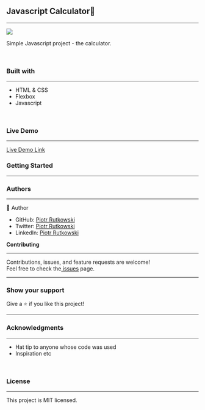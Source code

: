 <h2><b>Javascript Calculator📲</b></h2>
<hr>
<img src="PP.jpg">
<br>
<p>Simple Javascript project - the calculator.</p><br>
<h3><b>Built with</b></h3>
<hr>
<ul>
  <li>HTML & CSS</li> 
  <li>Flexbox</li>
  <li>Javascript</li>
</ul>
<br>
<h3><b>Live Demo</b></h3>
<hr>
<a href="https://loosescrew022.github.io/Week1-project">Live Demo Link</a><br>
<h3><b>Getting Started</b></h3>
<hr>
<h3><b>Authors</b></h3>
<hr>
 👤 Author<br>
   
<ul>
  <li>GitHub: <a href="https://github.com/Loosescrew022">Piotr Rutkowski</a></li>
  <li>Twitter: <a href="https://twitter.com/P_Rutkowski022">Piotr Rutkowski</a></li>
  <li>LinkedIn: <a href="https://www.linkedin.com/in/piotr-rutkowski-145004207/">Piotr Rutkowski</a></li>
</ul  

<h3><b>Contributing</b></h3>
<hr>
Contributions, issues, and feature requests are welcome!<br>
Feel free to check the<a href="https://github.com/Loosescrew022/Week1-project/pull/5"> issues</a> page.
<hr>
<h3><b>Show your support</b></h3>
Give a ⭐️ if you like this project!<hr>

<h3><b>Acknowledgments</b></h3>
<hr>
<ul>
  <li>Hat tip to anyone whose code was used</li>
  <li>Inspiration etc</li>
</ul>
<br>
<h3><b>License</b></h3>
<hr>
This project is MIT licensed.

